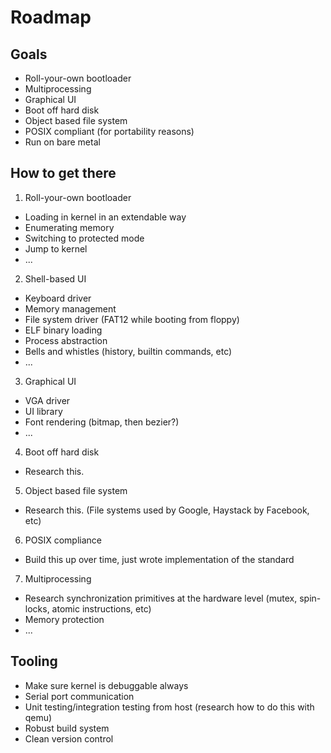 # Roadmap

## Goals

- Roll-your-own bootloader
- Multiprocessing
- Graphical UI
- Boot off hard disk
- Object based file system
- POSIX compliant (for portability reasons)
- Run on bare metal

## How to get there

1. Roll-your-own bootloader
  - Loading in kernel in an extendable way
  - Enumerating memory
  - Switching to protected mode
  - Jump to kernel
  - ...

2. Shell-based UI
  - Keyboard driver
  - Memory management
  - File system driver (FAT12 while booting from floppy)
  - ELF binary loading
  - Process abstraction
  - Bells and whistles (history, builtin commands, etc)
  - ...

3. Graphical UI
  - VGA driver
  - UI library
  - Font rendering (bitmap, then bezier?)
  - ...

4. Boot off hard disk
  - Research this.

5. Object based file system
  - Research this. (File systems used by Google, Haystack by Facebook, etc)

6. POSIX compliance
  - Build this up over time, just wrote implementation of the standard

7. Multiprocessing
  - Research synchronization primitives at the hardware level (mutex, spin-locks, atomic instructions, etc)
  - Memory protection
  - ...

## Tooling

- Make sure kernel is debuggable always
- Serial port communication
- Unit testing/integration testing from host (research how to do this with qemu)
- Robust build system
- Clean version control
